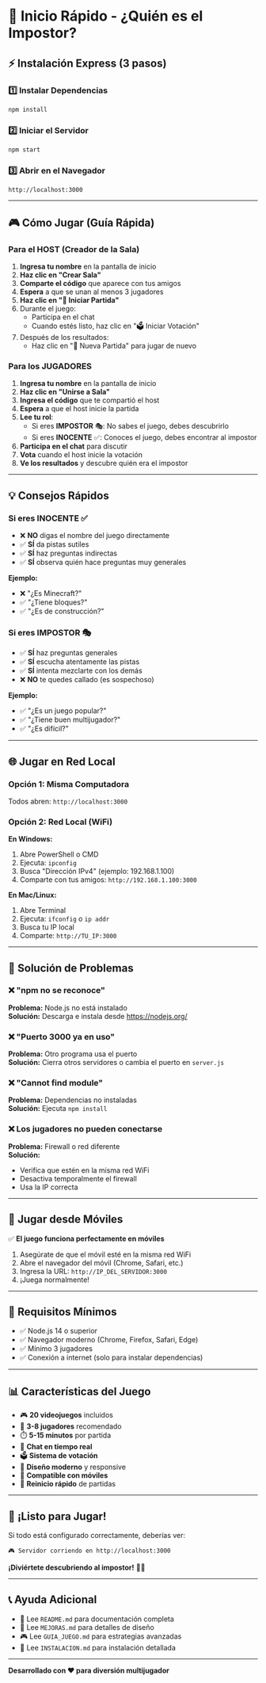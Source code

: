 # 🚀 Inicio Rápido - ¿Quién es el Impostor?

## ⚡ Instalación Express (3 pasos)

### 1️⃣ Instalar Dependencias
```bash
npm install
```

### 2️⃣ Iniciar el Servidor
```bash
npm start
```

### 3️⃣ Abrir en el Navegador
```
http://localhost:3000
```

---

## 🎮 Cómo Jugar (Guía Rápida)

### Para el HOST (Creador de la Sala)

1. **Ingresa tu nombre** en la pantalla de inicio
2. **Haz clic en "Crear Sala"**
3. **Comparte el código** que aparece con tus amigos
4. **Espera** a que se unan al menos 3 jugadores
5. **Haz clic en "🚀 Iniciar Partida"**
6. Durante el juego:
   - Participa en el chat
   - Cuando estés listo, haz clic en "🗳️ Iniciar Votación"
7. Después de los resultados:
   - Haz clic en "🔄 Nueva Partida" para jugar de nuevo

### Para los JUGADORES

1. **Ingresa tu nombre** en la pantalla de inicio
2. **Haz clic en "Unirse a Sala"**
3. **Ingresa el código** que te compartió el host
4. **Espera** a que el host inicie la partida
5. **Lee tu rol**:
   - Si eres **IMPOSTOR** 🎭: No sabes el juego, debes descubrirlo
   - Si eres **INOCENTE** ✅: Conoces el juego, debes encontrar al impostor
6. **Participa en el chat** para discutir
7. **Vota** cuando el host inicie la votación
8. **Ve los resultados** y descubre quién era el impostor

---

## 💡 Consejos Rápidos

### Si eres INOCENTE ✅
- ❌ **NO** digas el nombre del juego directamente
- ✅ **SÍ** da pistas sutiles
- ✅ **SÍ** haz preguntas indirectas
- ✅ **SÍ** observa quién hace preguntas muy generales

**Ejemplo:**
- ❌ "¿Es Minecraft?"
- ✅ "¿Tiene bloques?"
- ✅ "¿Es de construcción?"

### Si eres IMPOSTOR 🎭
- ✅ **SÍ** haz preguntas generales
- ✅ **SÍ** escucha atentamente las pistas
- ✅ **SÍ** intenta mezclarte con los demás
- ❌ **NO** te quedes callado (es sospechoso)

**Ejemplo:**
- ✅ "¿Es un juego popular?"
- ✅ "¿Tiene buen multijugador?"
- ✅ "¿Es difícil?"

---

## 🌐 Jugar en Red Local

### Opción 1: Misma Computadora
Todos abren: `http://localhost:3000`

### Opción 2: Red Local (WiFi)

**En Windows:**
1. Abre PowerShell o CMD
2. Ejecuta: `ipconfig`
3. Busca "Dirección IPv4" (ejemplo: 192.168.1.100)
4. Comparte con tus amigos: `http://192.168.1.100:3000`

**En Mac/Linux:**
1. Abre Terminal
2. Ejecuta: `ifconfig` o `ip addr`
3. Busca tu IP local
4. Comparte: `http://TU_IP:3000`

---

## 🔧 Solución de Problemas

### ❌ "npm no se reconoce"
**Problema:** Node.js no está instalado  
**Solución:** Descarga e instala desde https://nodejs.org/

### ❌ "Puerto 3000 ya en uso"
**Problema:** Otro programa usa el puerto  
**Solución:** Cierra otros servidores o cambia el puerto en `server.js`

### ❌ "Cannot find module"
**Problema:** Dependencias no instaladas  
**Solución:** Ejecuta `npm install`

### ❌ Los jugadores no pueden conectarse
**Problema:** Firewall o red diferente  
**Solución:** 
- Verifica que estén en la misma red WiFi
- Desactiva temporalmente el firewall
- Usa la IP correcta

---

## 📱 Jugar desde Móviles

✅ **El juego funciona perfectamente en móviles**

1. Asegúrate de que el móvil esté en la misma red WiFi
2. Abre el navegador del móvil (Chrome, Safari, etc.)
3. Ingresa la URL: `http://IP_DEL_SERVIDOR:3000`
4. ¡Juega normalmente!

---

## 🎯 Requisitos Mínimos

- ✅ Node.js 14 o superior
- ✅ Navegador moderno (Chrome, Firefox, Safari, Edge)
- ✅ Mínimo 3 jugadores
- ✅ Conexión a internet (solo para instalar dependencias)

---

## 📊 Características del Juego

- 🎮 **20 videojuegos** incluidos
- 👥 **3-8 jugadores** recomendado
- ⏱️ **5-15 minutos** por partida
- 💬 **Chat en tiempo real**
- 🗳️ **Sistema de votación**
- 🎨 **Diseño moderno** y responsive
- 📱 **Compatible con móviles**
- 🔄 **Reinicio rápido** de partidas

---

## 🎉 ¡Listo para Jugar!

Si todo está configurado correctamente, deberías ver:

```
🎮 Servidor corriendo en http://localhost:3000
```

**¡Diviértete descubriendo al impostor!** 🕵️‍♂️

---

## 📞 Ayuda Adicional

- 📖 Lee `README.md` para documentación completa
- 🎨 Lee `MEJORAS.md` para detalles de diseño
- 🎮 Lee `GUIA_JUEGO.md` para estrategias avanzadas
- 🔧 Lee `INSTALACION.md` para instalación detallada

---

**Desarrollado con ❤️ para diversión multijugador**